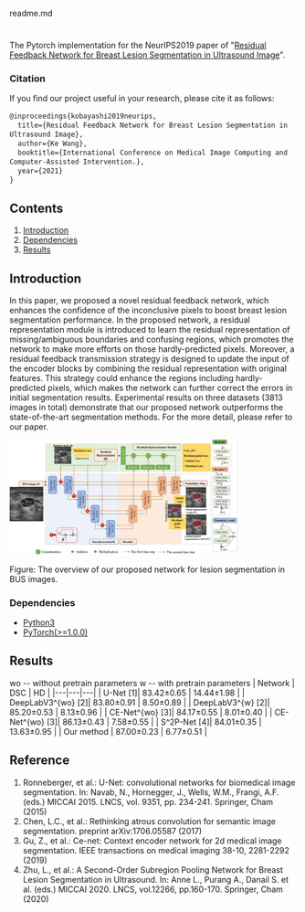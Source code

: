 readme.md

# 

The Pytorch implementation for the NeurIPS2019 paper of "[Residual Feedback Network for Breast Lesion Segmentation in Ultrasound Image]()".

### Citation

If you find our project useful in your research, please cite it as follows:

```
@inproceedings{kobayashi2019neurips,
  title={Residual Feedback Network for Breast Lesion Segmentation in Ultrasound Image},
  author={Ke Wang},
  booktitle={International Conference on Medical Image Computing and Computer-Assisted Intervention.},
  year={2021}
}
```

## Contents

1. [Introduction](#introduction)
2. [Dependencies](#Dependencies)
3. [Results](#results)

## Introduction

In this paper, we proposed a novel residual feedback network, which enhances the confidence of the inconclusive pixels to boost breast lesion segmentation performance. 
In the proposed network, a residual representation module is introduced to learn the residual representation of missing/ambiguous boundaries and confusing regions, which promotes the network to make more efforts on those hardly-predicted pixels. 
Moreover, a residual feedback transmission strategy is designed to update the input of the encoder blocks by combining the residual representation with original features. This strategy could enhance the regions including hardly-predicted pixels, which makes the network can further correct the errors in initial segmentation results. 
Experimental results on three datasets (3813 images in total) demonstrate that our proposed network outperforms the state-of-the-art segmentation methods.
For the more detail, please refer to our paper.

<!-- <img width=400 src="https://user-images.githubusercontent.com/53114307/67915023-26daf380-fbd5-11e9-8152-9089b910234d.png"> -->
<img width=400 src="https://github.com/mniwk/RF-Net/blob/main/imgs/Figure%201.png">

Figure: The overview of our proposed network for lesion segmentation in BUS images.


### Dependencies

- [Python3](https://www.python.org/downloads/)
- [PyTorch(>=1.0.0)](http://pytorch.org)

## Results
wo -- without pretrain parameters
w -- with pretrain parameters
| Network  |  DSC | HD |
|---|---|---|
| U-Net [1]|					83.42±0.65 | 14.44±1.98 |
| DeepLabV3^{wo} [2]| 	83.80±0.91 | 8.50±0.89 |
| DeepLabV3^{w} [2]|	85.20±0.53 | 8.13±0.96 |
| CE-Net^{wo} [3]|		84.17±0.55 | 8.01±0.40 |
| CE-Net^{wo} [3]|		86.13±0.43 | 7.58±0.55 |
| S^2P-Net [4]|		84.01±0.35 | 13.63±0.95 |
| Our method |			87.00±0.23 | 6.77±0.51 |

## Reference
1. Ronneberger, et al.: U-Net: convolutional networks for biomedical image segmentation. In: Navab, N., Hornegger, J., Wells, W.M., Frangi, A.F. (eds.) MICCAI 2015. LNCS, vol. 9351, pp. 234-241. Springer, Cham (2015)
2. Chen, L.C., et al.: Rethinking atrous convolution for semantic image segmentation. preprint arXiv:1706.05587 (2017)
3. Gu, Z., et al.: Ce-net: Context encoder network for 2d medical image segmentation. IEEE transactions on medical imaging 38-10, 2281-2292 (2019)
4. Zhu, L., et al.: A Second-Order Subregion Pooling Network for Breast Lesion Segmentation in Ultrasound. In: Anne L., Purang A., Danail S. et al. (eds.) MICCAI 2020. LNCS, vol.12266, pp.160-170. Springer, Cham (2020)
